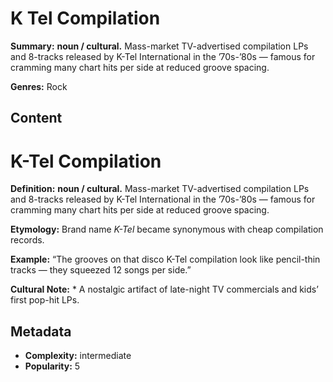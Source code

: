 # K Tel Compilation

**Summary:** **noun / cultural.** Mass-market TV-advertised compilation LPs and 8-tracks released by K-Tel International in the ’70s-’80s — famous for cramming many chart hits per side at reduced groove spacing.

**Genres:** Rock

## Content

# K-Tel Compilation

**Definition:** **noun / cultural.** Mass-market TV-advertised compilation LPs and 8-tracks released by K-Tel International in the ’70s-’80s — famous for cramming many chart hits per side at reduced groove spacing.

**Etymology:** Brand name *K-Tel* became synonymous with cheap compilation records.

**Example:** “The grooves on that disco K-Tel compilation look like pencil-thin tracks — they squeezed 12 songs per side.”

**Cultural Note:** * A nostalgic artifact of late-night TV commercials and kids’ first pop-hit LPs.

## Metadata

- **Complexity:** intermediate
- **Popularity:** 5
